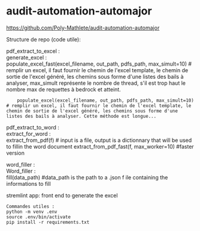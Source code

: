 # audit-automation-automajor
https://github.com/Poly-Mathlete/audit-automation-automajor

Structure de repo (code utile):

pdf_extract_to_excel : \
    generate_excel : \
        populate_excel_fast(excel_filename, out_path, pdfs_path, max_simult=10) # remplir un excel, il faut fournir le chemin de l'excel template, le chemin de sortie de l'excel généré, les chemins sous forme d'une listes des bails à analyser, max_simult représente le nombre de thread, s'il est trop haut le nombre max de requettes à bedrock et atteint.

        populate_excel(excel_filename, out_path, pdfs_path, max_simult=10) # remplir un excel, il faut fournir le chemin de l'excel template, le chemin de sortie de l'excel généré, les chemins sous forme d'une listes des bails à analyser. Cette méthode est longue...
    
pdf_extract_to_word : \
    extract_for_word : \
        extract_from_pdf(f) # input is a file, output is a dictionnary that will be used to fillin the word document
        extract_from_pdf_fast(f, max_worker=10) #faster version
    
word_filler : \
    Word_filler : \
        fill(data_path) #data_path is the path to a .json f ile containing the informations to fill

stremlint app: front end to generate the excel



```
Commandes utiles :
python -m venv .env
source .env/bin/activate
pip install -r requirements.txt
```
